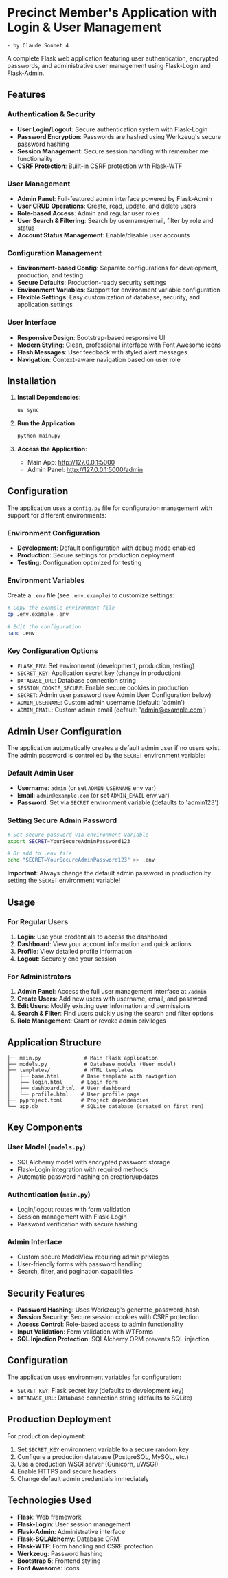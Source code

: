 # Precinct Member's Application with Login & User Management
    - by Claude Sonnet 4
A complete Flask web application featuring user authentication, encrypted passwords, and administrative user management using Flask-Login and Flask-Admin.

## Features

### Authentication & Security
- **User Login/Logout**: Secure authentication system with Flask-Login
- **Password Encryption**: Passwords are hashed using Werkzeug's secure password hashing
- **Session Management**: Secure session handling with remember me functionality
- **CSRF Protection**: Built-in CSRF protection with Flask-WTF

### User Management
- **Admin Panel**: Full-featured admin interface powered by Flask-Admin
- **User CRUD Operations**: Create, read, update, and delete users
- **Role-based Access**: Admin and regular user roles
- **User Search & Filtering**: Search by username/email, filter by role and status
- **Account Status Management**: Enable/disable user accounts

### Configuration Management
- **Environment-based Config**: Separate configurations for development, production, and testing
- **Secure Defaults**: Production-ready security settings
- **Environment Variables**: Support for environment variable configuration
- **Flexible Settings**: Easy customization of database, security, and application settings

### User Interface
- **Responsive Design**: Bootstrap-based responsive UI
- **Modern Styling**: Clean, professional interface with Font Awesome icons
- **Flash Messages**: User feedback with styled alert messages
- **Navigation**: Context-aware navigation based on user role

## Installation

1. **Install Dependencies**:
   ```bash
   uv sync
   ```

2. **Run the Application**:
   ```bash
   python main.py
   ```

3. **Access the Application**:
   - Main App: http://127.0.0.1:5000
   - Admin Panel: http://127.0.0.1:5000/admin

## Configuration

The application uses a `config.py` file for configuration management with support for different environments:

### Environment Configuration
- **Development**: Default configuration with debug mode enabled
- **Production**: Secure settings for production deployment
- **Testing**: Configuration optimized for testing

### Environment Variables
Create a `.env` file (see `.env.example`) to customize settings:

```bash
# Copy the example environment file
cp .env.example .env

# Edit the configuration
nano .env
```

### Key Configuration Options
- `FLASK_ENV`: Set environment (development, production, testing)
- `SECRET_KEY`: Application secret key (change in production)
- `DATABASE_URL`: Database connection string
- `SESSION_COOKIE_SECURE`: Enable secure cookies in production
- `SECRET`: Admin user password (see Admin User Configuration below)
- `ADMIN_USERNAME`: Custom admin username (default: 'admin')
- `ADMIN_EMAIL`: Custom admin email (default: 'admin@example.com')

## Admin User Configuration

The application automatically creates a default admin user if no users exist. The admin password is controlled by the `SECRET` environment variable:

### Default Admin User
- **Username**: `admin` (or set `ADMIN_USERNAME` env var)
- **Email**: `admin@example.com` (or set `ADMIN_EMAIL` env var) 
- **Password**: Set via `SECRET` environment variable (defaults to 'admin123')

### Setting Secure Admin Password
```bash
# Set secure password via environment variable
export SECRET=YourSecureAdminPassword123

# Or add to .env file
echo "SECRET=YourSecureAdminPassword123" >> .env
```

**Important**: Always change the default admin password in production by setting the `SECRET` environment variable!

## Usage

### For Regular Users
1. **Login**: Use your credentials to access the dashboard
2. **Dashboard**: View your account information and quick actions
3. **Profile**: View detailed profile information
4. **Logout**: Securely end your session

### For Administrators
1. **Admin Panel**: Access the full user management interface at `/admin`
2. **Create Users**: Add new users with username, email, and password
3. **Edit Users**: Modify existing user information and permissions
4. **Search & Filter**: Find users quickly using the search and filter options
5. **Role Management**: Grant or revoke admin privileges

## Application Structure

```
├── main.py              # Main Flask application
├── models.py            # Database models (User model)
├── templates/           # HTML templates
│   ├── base.html       # Base template with navigation
│   ├── login.html      # Login form
│   ├── dashboard.html  # User dashboard
│   └── profile.html    # User profile page
├── pyproject.toml      # Project dependencies
└── app.db              # SQLite database (created on first run)
```

## Key Components

### User Model (`models.py`)
- SQLAlchemy model with encrypted password storage
- Flask-Login integration with required methods
- Automatic password hashing on creation/updates

### Authentication (`main.py`)
- Login/logout routes with form validation
- Session management with Flask-Login
- Password verification with secure hashing

### Admin Interface
- Custom secure ModelView requiring admin privileges
- User-friendly forms with password handling
- Search, filter, and pagination capabilities

## Security Features

- **Password Hashing**: Uses Werkzeug's generate_password_hash
- **Session Security**: Secure session cookies with CSRF protection
- **Access Control**: Role-based access to admin functionality
- **Input Validation**: Form validation with WTForms
- **SQL Injection Protection**: SQLAlchemy ORM prevents SQL injection

## Configuration

The application uses environment variables for configuration:
- `SECRET_KEY`: Flask secret key (defaults to development key)
- `DATABASE_URL`: Database connection string (defaults to SQLite)

## Production Deployment

For production deployment:
1. Set `SECRET_KEY` environment variable to a secure random key
2. Configure a production database (PostgreSQL, MySQL, etc.)
3. Use a production WSGI server (Gunicorn, uWSGI)
4. Enable HTTPS and secure headers
5. Change default admin credentials immediately

## Technologies Used

- **Flask**: Web framework
- **Flask-Login**: User session management
- **Flask-Admin**: Administrative interface
- **Flask-SQLAlchemy**: Database ORM
- **Flask-WTF**: Form handling and CSRF protection
- **Werkzeug**: Password hashing
- **Bootstrap 5**: Frontend styling
- **Font Awesome**: Icons
